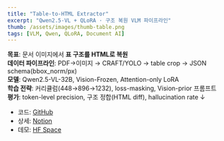 ```yaml
---
title: "Table-to-HTML Extractor"
excerpt: "Qwen2.5-VL + QLoRA · 구조 복원 VLM 파이프라인"
thumb: /assets/images/thumb-table.png
tags: [VLM, Qwen, QLoRA, Document AI]
---
```


**목표**: 문서 이미지에서 **표 구조를 HTML로 복원**  
**데이터 파이프라인**: PDF→이미지 → CRAFT/YOLO → table crop → JSON schema(bbox_norm/px)  
**모델**: Qwen2.5-VL-32B, Vision-Frozen, Attention-only LoRA  
**학습 전략**: 커리큘럼(448→896→1232), loss-masking, Vision-prior 프롬프트  
**평가**: token-level precision, 구조 정합(HTML diff), hallucination rate ↓

- 코드: [GitHub](https://github.com/…)  
- 상세: [Notion](https://www.notion.so/your-table-extractor-link)  
- 데모: [HF Space](https://huggingface.co/spaces/…)
